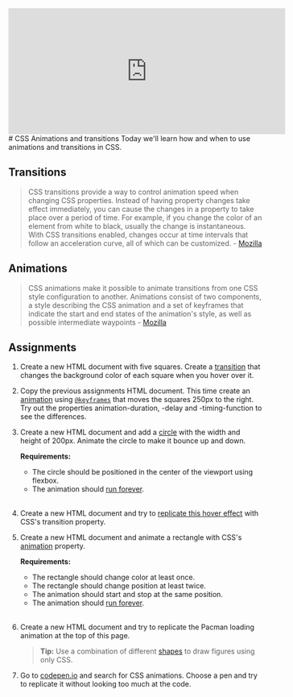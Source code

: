 <iframe width="550px" height="250px" src="https://majapersson.github.io/csslesson/pacman.html" style="border: none; overflow: hidden;"></iframe>
# CSS Animations and transitions
Today we'll learn how and when to use animations and transitions in CSS.

## Transitions
> CSS transitions provide a way to control animation speed when changing CSS properties. Instead of having property changes take effect immediately, you can cause the changes in a property to take place over a period of time. For example, if you change the color of an element from white to black, usually the change is instantaneous. With CSS transitions enabled, changes occur at time intervals that follow an acceleration curve, all of which can be customized. - [Mozilla](https://developer.mozilla.org/en-US/docs/Web/CSS/CSS_Transitions/Using_CSS_transitions)

## Animations
> CSS animations make it possible to animate transitions from one CSS style configuration to another. Animations consist of two components, a style describing the CSS animation and a set of keyframes that indicate the start and end states of the animation's style, as well as possible intermediate waypoints - [Mozilla](https://developer.mozilla.org/en-US/docs/Web/CSS/CSS_Animations/Using_CSS_animations)

## Assignments
1. Create a new HTML document with five squares. Create a [transition](http://cssreference.io/transitions) that changes the background color of each square when you hover over it.

2. Copy the previous assignments HTML document. This time create an [animation](http://cssreference.io/animations) using [`@keyframes`](https://developer.mozilla.org/en-US/docs/Web/CSS/@keyframes) that moves the squares 250px to the right. Try out the properties animation-duration, -delay and -timing-function to see the differences.

3. Create a new HTML document and add a [circle](https://davidwalsh.name/css-circles) with the width and height of 200px. Animate the circle to make it bounce up and down.

    **Requirements:**
    - The circle should be positioned in the center of the viewport using flexbox.
    - The animation should [run forever](http://cssreference.io/property/animation-iteration-count).
    <br /><br />

4. Create a new HTML document and try to [replicate this hover effect](https://youtu.be/aF9usAfMlRE) with CSS's transition property.

5. Create a new HTML document and animate a rectangle with CSS's [animation](http://cssreference.io/animations) property.

    **Requirements:**
    - The rectangle should change color at least once.
    - The rectangle should change position at least twice.
    - The animation should start and stop at the same position.
    - The animation should [run forever](http://cssreference.io/property/animation-iteration-count).
    <br /><br />

6. Create a new HTML document and try to replicate the Pacman loading animation at the top of this page.

    > **Tip:** Use a combination of different [shapes](https://css-tricks.com/examples/ShapesOfCSS/) to draw figures using only CSS.

7. Go to [codepen.io](https://codepen.io) and search for CSS animations. Choose a pen and try to replicate it without looking too much at the code.
